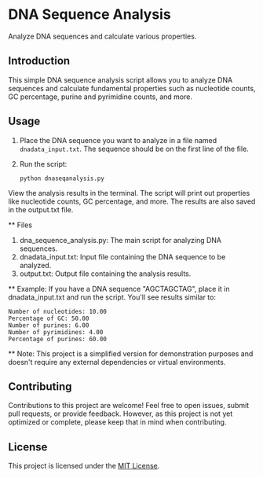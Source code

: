 # DNA Sequence Analysis

Analyze DNA sequences and calculate various properties.

## Introduction

This simple DNA sequence analysis script allows you to analyze DNA sequences and calculate fundamental properties such as nucleotide counts, GC percentage, purine and pyrimidine counts, and more.

## Usage

1. Place the DNA sequence you want to analyze in a file named `dnadata_input.txt`. The sequence should be on the first line of the file.

2. Run the script:

   ```
   python dnaseqanalysis.py
   ```
   
View the analysis results in the terminal. The script will print out properties like nucleotide counts, GC percentage, and more.
The results are also saved in the output.txt file.

** Files
1. dna_sequence_analysis.py: The main script for analyzing DNA sequences.
2. dnadata_input.txt: Input file containing the DNA sequence to be analyzed.
3. output.txt: Output file containing the analysis results.

** Example:
If you have a DNA sequence "AGCTAGCTAG", place it in dnadata_input.txt and run the script. You'll see results similar to:

  ```
  Number of nucleotides: 10.00
  Percentage of GC: 50.00
  Number of purines: 6.00
  Number of pyrimidines: 4.00
  Percentage of purines: 60.00
  ```

** Note: This project is a simplified version for demonstration purposes and doesn't require any external dependencies or virtual environments.

## Contributing

Contributions to this project are welcome! Feel free to open issues, submit pull requests, or provide feedback. However, as this project is not yet optimized or complete, please keep that in mind when contributing.

## License

This project is licensed under the [MIT License](LICENSE).
